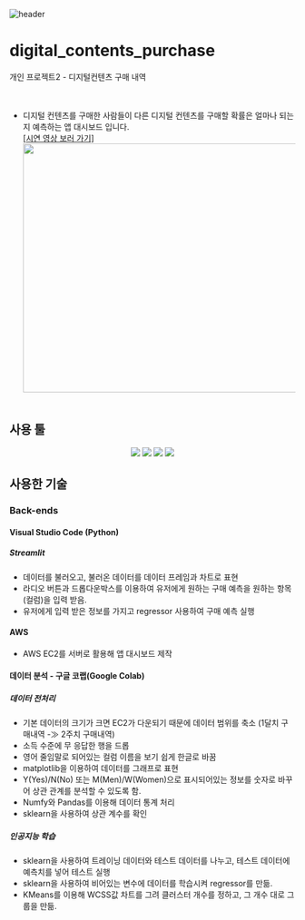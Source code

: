![header](https://capsule-render.vercel.app/api?type=waving&color=auto&height=200&section=header&text=Digital%20ContentsPurchase&fontSize=70)

# digital_contents_purchase
개인 프로젝트2 - 디지털컨텐츠 구매 내역
<br/><br/><br/>

* 디지털 컨텐츠를 구매한 사람들이 다른 디지털 컨텐츠를 구매할 확률은 얼마나 되는지 예측하는 앱 대시보드 입니다.<br/>
<a href= "https://drive.google.com/file/d/1EpSEvDHnr5raoCZTjBcQpefPYu9loMBb/view?usp=drive_link">[시연 영상 보러 가기]</a><br/>
<img src="https://github.com/HYEEYH/aws-rekognition-app2/assets/130967557/932a9500-f335-4be6-86e9-754afd4bd228"  width="700" height="439" /><br/><br/>

## 사용 툴
<div align=center>
<img src="https://img.shields.io/badge/Visual Studio Code-007ACC?style=flat&logo=visualstudiocode&logoColor=white"/>
<img src="https://img.shields.io/badge/Google Colab-F9AB00?style=flat&logo=googlecolab&logoColor=white"/> 
<img src="https://img.shields.io/badge/Amazon AWS-232F3E?style=flat-square&logo=amazonaws&logoColor=white"/>
<img src="https://img.shields.io/badge/streamlit-FF4B4B?style=for-the-badge&logo=streamlit&logoColor=white"> 
</div>

## 사용한 기술
### Back-ends
#### Visual Studio Code (Python)
##### Streamlit
- 데이터를 불러오고, 불러온 데이터를 데이터 프레임과 차트로 표현
- 라디오 버튼과 드롭다운박스를 이용하여 유저에게 원하는 구매 예측을 원하는 항목(컬럼)을 입력 받음.
- 유저에게 입력 받은 정보를 가지고 regressor 사용하여 구매 예측 실행
#### AWS
- AWS EC2를 서버로 활용해 앱 대시보드 제작

#### 데이터 분석 - 구글 코랩(Google Colab)
##### 데이터 전처리
- 기본 데이터의 크기가 크면 EC2가 다운되기 때문에 데이터 범위를 축소 (1달치 구매내역 -≫ 2주치 구매내역)
- 소득 수준에 무 응답한 행을 드롭
- 영어 줄임말로 되어있는 컬럼 이름을 보기 쉽게 한글로 바꿈
- matplotlib을 이용하여 데이터를 그래프로 표현
- Y(Yes)/N(No) 또는 M(Men)/W(Women)으로 표시되어있는 정보를 숫자로 바꾸어 상관 관계를 분석할 수 있도록 함.
- Numfy와 Pandas를 이용해 데이터 통계 처리
- sklearn을 사용하여 상관 계수를 확인 
##### 인공지능 학습
- sklearn을 사용하여 트레이닝 데이터와 테스트 데이터를 나누고, 테스트 데이터에 예측치를 넣어 테스트 실행
- sklearn을 사용하여 비어있는 변수에 데이터를 학습시켜 regressor를 만듦.
- KMeans를 이용해 WCSS값 차트를 그려 클러스터 개수를 정하고, 그 개수 대로 그룹을 만듦.



##### 
<br/><br/><br/>
